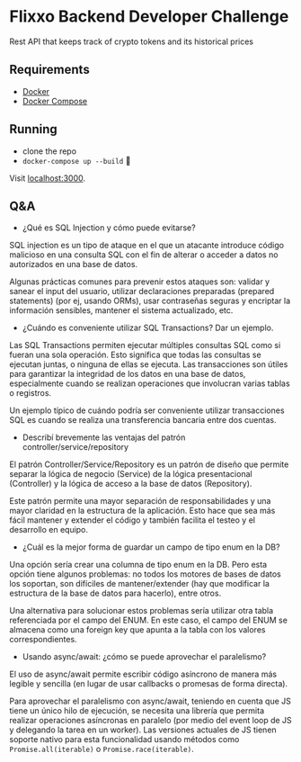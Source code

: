 # Flixxo Backend Developer Challenge

Rest API that keeps track of crypto tokens and its historical prices

## Requirements

- [Docker](https://www.docker.com/)
- [Docker Compose](https://docker-docs.netlify.app/compose/install/)

## Running

- clone the repo
- `docker-compose up --build` 🚀

Visit [localhost:3000](http://localhost:3000/).

## Q&A

- ¿Qué es SQL Injection y cómo puede evitarse?

SQL injection es un tipo de ataque en el que un atacante introduce código malicioso en una consulta SQL con el fin de alterar o acceder a datos no autorizados en una base de datos.

Algunas prácticas comunes para prevenir estos ataques son: validar y sanear el input del usuario, utilizar declaraciones preparadas (prepared statements) (por ej, usando ORMs), usar contraseñas seguras y encriptar la información sensibles, mantener el sistema actualizado, etc.

- ¿Cuándo es conveniente utilizar SQL Transactions? Dar un ejemplo.

Las SQL Transactions permiten ejecutar múltiples consultas SQL como si fueran una sola operación. Esto significa que todas las consultas se ejecutan juntas, o ninguna de ellas se ejecuta. Las transacciones son útiles para garantizar la integridad de los datos en una base de datos, especialmente cuando se realizan operaciones que involucran varias tablas o registros.

Un ejemplo típico de cuándo podría ser conveniente utilizar transacciones SQL es cuando se realiza una transferencia bancaria entre dos cuentas.

- Describí brevemente las ventajas del patrón controller/service/repository

El patrón Controller/Service/Repository es un patrón de diseño que permite separar la lógica de negocio (Service) de la lógica presentacional (Controller) y la lógica de acceso a la base de datos (Repository).

Este patrón permite una mayor separación de responsabilidades y una mayor claridad en la estructura de la aplicación. Esto hace que sea más fácil mantener y extender el código y también facilita el testeo y el desarrollo en equipo.

- ¿Cuál es la mejor forma de guardar un campo de tipo enum en la DB?

Una opción sería crear una columna de tipo enum en la DB. Pero esta opción tiene algunos problemas: no todos los motores de bases de datos los soportan, son difíciles de mantener/extender (hay que modificar la estructura de la base de datos para hacerlo), entre otros.

Una alternativa para solucionar estos problemas sería utilizar otra tabla referenciada por el campo del ENUM. En este caso, el campo del ENUM se almacena como una foreign key que apunta a la tabla con los valores correspondientes.

- Usando async/await: ¿cómo se puede aprovechar el paralelismo?

El uso de async/await permite escribir código asíncrono de manera más legible y sencilla (en lugar de usar callbacks o promesas de forma directa).

Para aprovechar el paralelismo con async/await, teniendo en cuenta que JS tiene un único hilo de ejecución, se necesita una librería que permita realizar operaciones asíncronas en paralelo (por medio del event loop de JS y delegando la tarea en un worker). Las versiones actuales de JS tienen soporte nativo para esta funcionalidad usando métodos como `Promise.all(iterable)` o `Promise.race(iterable)`.
